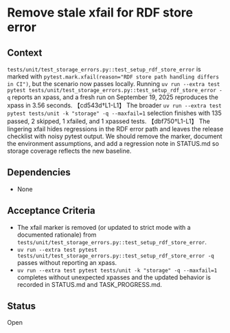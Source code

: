 # Remove stale xfail for RDF store error

## Context
`tests/unit/test_storage_errors.py::test_setup_rdf_store_error` is marked with
`pytest.mark.xfail(reason="RDF store path handling differs in CI")`, but the
scenario now passes locally. Running
`uv run --extra test pytest tests/unit/test_storage_errors.py::test_setup_rdf_store_error -q`
reports an xpass, and a fresh run on September 19, 2025 reproduces the xpass in
3.56 seconds. 【cd543d†L1-L1】 The broader
`uv run --extra test pytest tests/unit -k "storage" -q --maxfail=1` selection
finishes with 135 passed, 2 skipped, 1 xfailed, and 1 xpassed tests.
【dbf750†L1-L1】 The lingering xfail hides regressions in the RDF
error path and leaves the release checklist with noisy pytest output. We should
remove the marker, document the environment assumptions, and add a regression
note in STATUS.md so storage coverage reflects the new baseline.

## Dependencies
- None

## Acceptance Criteria
- The xfail marker is removed (or updated to strict mode with a documented
  rationale) from `tests/unit/test_storage_errors.py::test_setup_rdf_store_error`.
- `uv run --extra test pytest tests/unit/test_storage_errors.py::test_setup_rdf_store_error -q`
  passes without reporting an xpass.
- `uv run --extra test pytest tests/unit -k "storage" -q --maxfail=1` completes
  without unexpected xpasses and the updated behavior is recorded in STATUS.md
  and TASK_PROGRESS.md.

## Status
Open
